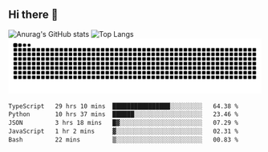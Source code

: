 ## Hi there 👋
![Anurag's GitHub stats](https://github-readme-stats.vercel.app/api?username=CNCoreSteb)
![Top Langs](https://github-readme-stats.vercel.app/api/top-langs/?username=CNCoreSteb)
<picture>
  <source media="(prefers-color-scheme: dark)" srcset="https://raw.githubusercontent.com/CNCoreSteb/CNCoreSteb/output/github-contribution-grid-snake-dark.svg">
  <source media="(prefers-color-scheme: light)" srcset="https://raw.githubusercontent.com/CNCoreSteb/CNCoreSteb/output/github-contribution-grid-snake.svg">
  <img alt="github contribution grid snake animation" src="https://raw.githubusercontent.com/CNCoreSteb/CNCoreSteb/output/github-contribution-grid-snake.svg">
</picture>

<!--START_SECTION:waka-->

```txt
TypeScript   29 hrs 10 mins  ████████████████░░░░░░░░░   64.38 %
Python       10 hrs 37 mins  ██████░░░░░░░░░░░░░░░░░░░   23.46 %
JSON         3 hrs 18 mins   █▓░░░░░░░░░░░░░░░░░░░░░░░   07.29 %
JavaScript   1 hr 2 mins     ▓░░░░░░░░░░░░░░░░░░░░░░░░   02.31 %
Bash         22 mins         ▒░░░░░░░░░░░░░░░░░░░░░░░░   00.83 %
```

<!--END_SECTION:waka-->


<!--
**CNCoreSteb/CNCoreSteb** is a ✨ _special_ ✨ repository because its `README.md` (this file) appears on your GitHub profile.

Here are some ideas to get you started:

- 🔭 I’m currently working on ...
- 🌱 I’m currently learning ...
- 👯 I’m looking to collaborate on ...
- 🤔 I’m looking for help with ...
- 💬 Ask me about ...
- 📫 How to reach me: ...
- 😄 Pronouns: ...
- ⚡ Fun fact: ...
-->
